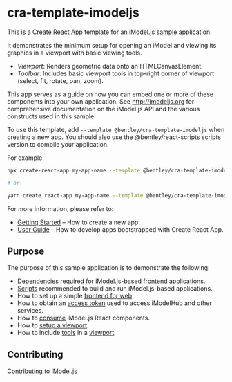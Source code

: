 # cra-template-imodeljs

This is a [Create React App](https://github.com/facebook/create-react-app) template for an iModel.js sample application.

It demonstrates the minimum setup for opening an iModel and viewing its graphics in a viewport with basic viewing tools. 

* _Viewport_: Renders geometric data onto an HTMLCanvasElement.
* _Toolbar_: Includes basic viewport tools in top-right corner of viewport (select, fit, rotate, pan, zoom).

This app serves as a guide on how you can embed one or more of these components into your own application.
See http://imodeljs.org for comprehensive documentation on the iModel.js API and the various constructs used in this sample.

To use this template, add `--template @bentley/cra-template-imodeljs` when creating a new app. You should also use the @bentley/react-scripts scripts version to compile your application.

For example:

```sh
npx create-react-app my-app-name --template @bentley/cra-template-imodeljs --scripts-version @bentley/react-scripts

# or

yarn create react-app my-app-name --template @bentley/cra-template-imodeljs --scripts-version @bentley/react-scripts
```

For more information, please refer to:

- [Getting Started](https://create-react-app.dev/docs/getting-started) – How to create a new app.
- [User Guide](https://create-react-app.dev) – How to develop apps bootstrapped with Create React App.


## Purpose

The purpose of this sample application is to demonstrate the following:

* [Dependencies](./package.json) required for iModel.js-based frontend applications.
* [Scripts](./package.json) recommended to build and run iModel.js-based applications.
* How to set up a simple [frontend for web](./src/frontend/api/iModeljsApp.ts).
* How to obtain an [access token](https://www.imodeljs.org/learning/common/accesstoken/) used to access iModelHub and other services.
* How to [consume](./src/frontend/components/App.tsx) iModel.js React components.
* How to [setup a viewport](./src/frontend/components/App.tsx#L106).
* How to include
  [tools](./src/frontend/components/Toolbar.tsx) in a
  [viewport](./src/frontend/components/App.tsx#L205).

## Contributing

[Contributing to iModel.js](https://github.com/imodeljs/imodeljs/blob/master/CONTRIBUTING.md)

